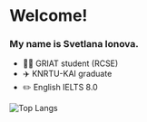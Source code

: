 <!--
**yo-yona/yo-yona** is a ✨ _special_ ✨ repository because its `README.md` (this file) appears on your GitHub profile.

Here are some ideas to get you started:

- 🔭 I’m currently working on ...
- 🌱 I’m currently learning ...
- 👯 I’m looking to collaborate on ...
- 🤔 I’m looking for help with ...
- 💬 Ask me about ...
- 📫 How to reach me: ...
- 😄 Pronouns: ...
- ⚡ Fun fact: ...
-->
# Welcome!
### My name is Svetlana Ionova.
- 👩‍🎓 GRIAT student (RCSE)
- ✈️ KNRTU-KAI graduate
- ✏️ English IELTS 8.0

![Top Langs](https://github-readme-stats.vercel.app/api/top-langs/?username=yo-yona&theme=dark)  
